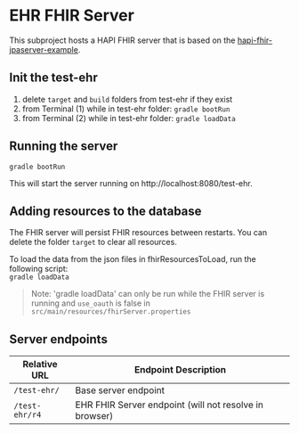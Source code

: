 # EHR FHIR Server
This subproject hosts a HAPI FHIR server that is based on the [hapi-fhir-jpaserver-example](https://github.com/jamesagnew/hapi-fhir/tree/master/hapi-fhir-jpaserver-example).

## Init the test-ehr 
1. delete `target` and `build` folders from test-ehr if they exist
2. from Terminal (1) while in test-ehr folder: `gradle bootRun`
3. from Terminal (2) while in test-ehr folder:   `gradle loadData`

## Running the server
`gradle bootRun`

This will start the server running on http://localhost:8080/test-ehr.

## Adding resources to the database
The FHIR server will persist FHIR resources between restarts. You can delete the folder `target` to clear all resources.

To load the data from the json files in fhirResourcesToLoad, run the following script:  
`gradle loadData` 

>Note: 'gradle loadData' can only be run while the FHIR server is running and `use_oauth` is false in         `src/main/resources/fhirServer.properties`

## Server endpoints
|Relative URL|Endpoint Description|
|----|----|
|`/test-ehr/`|Base server endpoint|
|`/test-ehr/r4`|EHR FHIR Server endpoint (will not resolve in browser)|
 
